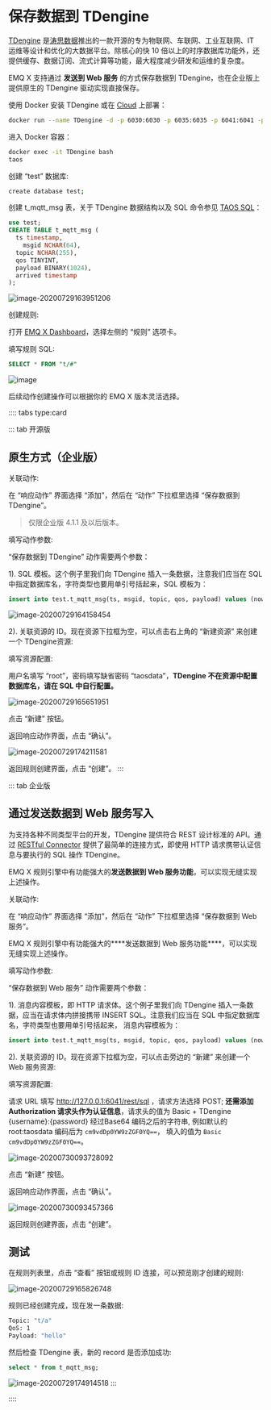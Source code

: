 # 保存数据到 TDengine

[TDengine](https://github.com/taosdata/TDengine) 是[涛思数据](https://www.taosdata.com/cn/)推出的一款开源的专为物联网、车联网、工业互联网、IT 运维等设计和优化的大数据平台。除核心的快 10 倍以上的时序数据库功能外，还提供缓存、数据订阅、流式计算等功能，最大程度减少研发和运维的复杂度。

EMQ X 支持通过 **发送到 Web 服务** 的方式保存数据到 TDengine，也在企业版上提供原生的 TDengine 驱动实现直接保存。

使用 Docker 安装 TDengine 或在 [Cloud](https://marketplace.huaweicloud.com/product/OFFI454488918838128640) 上部署：

```bash
docker run --name TDengine -d -p 6030:6030 -p 6035:6035 -p 6041:6041 -p 6030-6040:6030-6040/udp TDengine/TDengine 
```

进入 Docker 容器：

```bash
docker exec -it TDengine bash
taos
```

创建 “test” 数据库:
```bash
create database test;
```
创建 t_mqtt_msg 表，关于 TDengine 数据结构以及 SQL 命令参见 [TAOS SQL](https://www.taosdata.com/cn/documentation/taos-sql/#表管理)：

```sql
use test;
CREATE TABLE t_mqtt_msg (
  ts timestamp,
 	msgid NCHAR(64),
  topic NCHAR(255),
  qos TINYINT,
  payload BINARY(1024),
  arrived timestamp
);
```

![image-20200729163951206](./assets/rule-engine/image-20200729163951206.png)


创建规则:

打开 [EMQ X Dashboard](http://127.0.0.1:18083/#/rules)，选择左侧的 “规则” 选项卡。

填写规则 SQL:

```sql
SELECT * FROM "t/#"
```

![image](./assets/rule-engine/rule_sql.png)

后续动作创建操作可以根据你的 EMQ X 版本灵活选择。


:::: tabs type:card

::: tab 开源版

## 原生方式（企业版）

关联动作:

在 “响应动作” 界面选择 “添加”，然后在 “动作” 下拉框里选择 “保存数据到 TDengine”。

> 仅限企业版 4.1.1 及以后版本。

填写动作参数:

“保存数据到 TDengine” 动作需要两个参数：

1). SQL 模板。这个例子里我们向 TDengine 插入一条数据，注意我们应当在 SQL 中指定数据库名，字符类型也要用单引号括起来，SQL 模板为：

```sql
insert into test.t_mqtt_msg(ts, msgid, topic, qos, payload) values (now, '${id}', '${topic}', ${qos}, '${payload}')
```

![image-20200729164158454](./assets/rule-engine/image-20200729164158454.png)

2). 关联资源的 ID。现在资源下拉框为空，可以点击右上角的 “新建资源” 来创建一个 TDengine资源:

填写资源配置:

用户名填写 “root”，密码填写缺省密码 “taosdata”，**TDengine 不在资源中配置数据库名，请在 SQL 中自行配置。**

![image-20200729165651951](./assets/rule-engine/image-20200729165651951.png)

点击 “新建” 按钮。

返回响应动作界面，点击 “确认”。

![image-20200729174211581](./assets/rule-engine/image-20200729174211581.png)

返回规则创建界面，点击 “创建”。
:::

::: tab 企业版

## 通过发送数据到 Web 服务写入

为支持各种不同类型平台的开发，TDengine 提供符合 REST 设计标准的 API。通过 [RESTful Connector](https://www.taosdata.com/cn/documentation/connector/#RESTful-Connector) 提供了最简单的连接方式，即使用 HTTP 请求携带认证信息与要执行的 SQL 操作 TDengine。

EMQ X 规则引擎中有功能强大的**发送数据到 Web 服务功能**，可以实现无缝实现上述操作。


关联动作:

在 “响应动作” 界面选择 “添加”，然后在 “动作” 下拉框里选择 “保存数据到 Web 服务“。

EMQ X 规则引擎中有功能强大的***\*发送数据到 Web 服务功能\****，可以实现无缝实现上述操作。

填写动作参数:

“保存数据到 Web 服务” 动作需要两个参数：

1). 消息内容模板，即 HTTP 请求体。这个例子里我们向 TDengine 插入一条数据，应当在请求体内拼接携带 INSERT SQL。注意我们应当在 SQL 中指定数据库名，字符类型也要用单引号括起来， 消息内容模板为：

```sql
insert into test.t_mqtt_msg(ts, msgid, topic, qos, payload) values (now, '${id}', '${topic}', ${qos}, '${payload}')
```

2). 关联资源的 ID。现在资源下拉框为空，可以点击旁边的 “新建” 来创建一个 Web 服务资源:

填写资源配置:

请求 URL 填写 http://127.0.0.1:6041/rest/sql ，请求方法选择 POST;
**还需添加 Authorization 请求头作为认证信息**，请求头的值为 Basic + TDengine {username}:{password} 经过Base64 编码之后的字符串, 例如默认的 root:taosdata 编码后为 `cm9vdDp0YW9zZGF0YQ==`，
填入的值为 `Basic cm9vdDp0YW9zZGF0YQ==`。

![image-20200730093728092](./assets/rule-engine/tdengine-webhook.png)

点击 “新建” 按钮。

返回响应动作界面，点击 “确认”。

![image-20200730093457366](./assets/rule-engine/image-20200730093457366.png)

返回规则创建界面，点击 “创建”。


## 测试

在规则列表里，点击 “查看” 按钮或规则 ID 连接，可以预览刚才创建的规则:

![image-20200729165826748](./assets/rule-engine/image-20200729165826748.png)

规则已经创建完成，现在发一条数据:

```bash
Topic: "t/a"
QoS: 1
Payload: "hello"
```

然后检查 TDengine 表，新的 record 是否添加成功:

```sql
select * from t_mqtt_msg;
```

![image-20200729174914518](./assets/rule-engine/image-20200729174914518.png)
:::

::::
